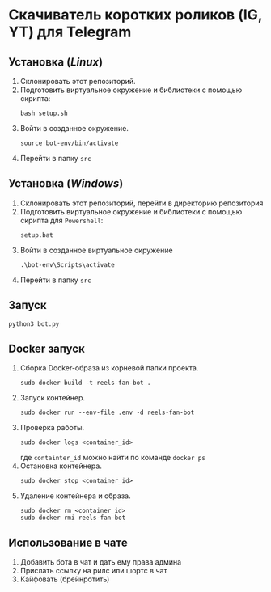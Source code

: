 # Скачиватель коротких роликов (IG, YT) для Telegram

## Установка (*Linux*)
1. Склонировать этот репозиторий.
2. Подготовить виртуальное окружение и библиотеки с помощью скрипта:
    ```
    bash setup.sh
    ```
3. Войти в созданное окружение.
    ```
    source bot-env/bin/activate
    ```
4. Перейти в папку `src`


## Установка (*Windows*)
1. Склонировать этот репозиторий, перейти в директорию репозитория
2. Подготовить виртуальное окружение и библиотеки с помощью скрипта для `Powershell`:
    ```
    setup.bat
    ```
3. Войти в созданное виртуальное окружение
    ```
    .\bot-env\Scripts\activate
    ```
4. Перейти в папку `src`


## Запуск
```
python3 bot.py
```


## Docker запуск
1. Сборка Docker-образа из корневой папки проекта.
    ```
    sudo docker build -t reels-fan-bot .
    ```
2. Запуск контейнер.
    ```
    sudo docker run --env-file .env -d reels-fan-bot
    ```
3. Проверка работы.
    ```
    sudo docker logs <container_id>
    ```
    где `containter_id` можно найти по команде ```docker ps```
4. Остановка контейнера.
    ```
    sudo docker stop <container_id>
    ```
5. Удаление контейнера и образа.
    ```
    sudo docker rm <container_id>
    sudo docker rmi reels-fan-bot
    ```


## Использование в чате
1. Добавить бота в чат и дать ему права админа
2. Прислать ссылку на рилс или шортс в чат
3. Кайфовать (брейнротить)
